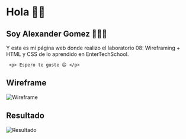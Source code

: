 # Hola 👋🏻

## Soy Alexander Gomez 👨🏻‍💻

Y esta es mi página web donde realizo el laboratorio 08: Wireframing + HTML y CSS de lo aprendido en EnterTechSchool.

``` <p> Espero te guste 😄 </p>```

## Wireframe
![Wireframe](img/wireframe_lima-turismo.png)
## Resultado
![Resultado](img/resultado.jpeg)